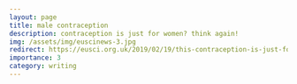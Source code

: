 ```yaml
---
layout: page
title: male contraception
description: contraception is just for women? think again!
img: /assets/img/euscinews-3.jpg
redirect: https://eusci.org.uk/2019/02/19/this-contraception-is-just-for-women-think-again/
importance: 3
category: writing
---
```

